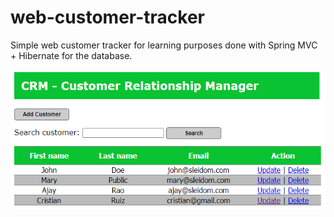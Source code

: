 # web-customer-tracker
Simple web customer tracker for learning purposes done with Spring MVC + Hibernate for the database.

![Simple web customer tracker preview](WebContent/resources/simple_web_customer_tracker_preview.png)
